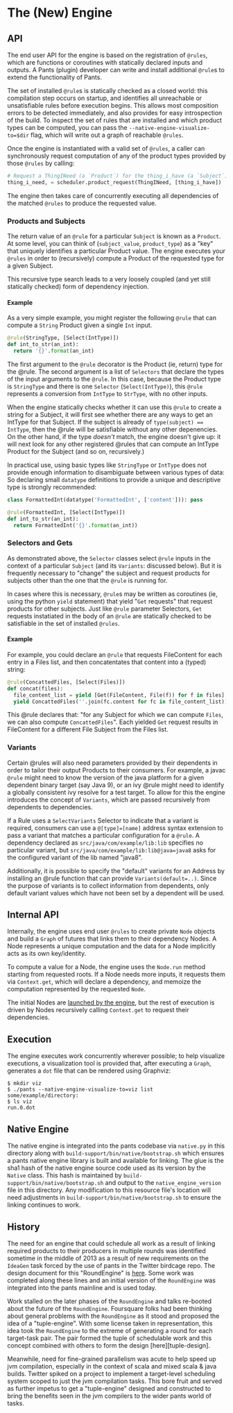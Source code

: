 # The (New) Engine

## API

The end user API for the engine is based on the registration of `@rules`, which are functions
or coroutines with statically declared inputs and outputs. A Pants (plugin) developer can write
and install additional `@rule`s to extend the functionality of Pants.

The set of installed `@rule`s is statically checked as a closed world: this compilation step occurs
on startup, and identifies all unreachable or unsatisfiable rules before execution begins. This
allows most composition errors to be detected immediately, and also provides for easy introspection
of the build. To inspect the set of rules that are installed and which product types can be
computed, you can pass the `--native-engine-visualize-to=$dir` flag, which will write out a graph
of reachable `@rules`.

Once the engine is instantiated with a valid set of `@rules`, a caller can synchronously request
computation of any of the product types provided by those `@rules` by calling:

```python
# Request a ThingINeed (a `Product`) for the thing_i_have (a `Subject`).
thing_i_need, = scheduler.product_request(ThingINeed, [thing_i_have])
```

The engine then takes care of concurrently executing all dependencies of the matched `@rules` to
produce the requested value.

### Products and Subjects

The return value of an `@rule` for a particular `Subject` is known as a `Product`. At some level, you
can think of (`subject_value`, `product_type`) as a "key" that uniquely identifies a particular
Product value. The engine executes your `@rules` in order to (recursively) compute a Product of the
requested type for a given Subject.

This recursive type search leads to a very loosely coupled (and yet still statically checked) form
of dependency injection.

#### Example

As a very simple example, you might register the following `@rule` that can compute a `String`
Product given a single `Int` input.

```python
@rule(StringType, [Select(IntType)])
def int_to_str(an_int):
  return '{}'.format(an_int)
```

The first argument to the `@rule` decorator is the Product (ie, return) type for the @rule. The
second argument is a list of `Selectors` that declare the types of the input arguments to the
`@rule`. In this case, because the Product type is `StringType` and there is one `Selector`
(`Select(IntType)`), this `@rule` represents a conversion from `IntType` to `StrType`, with no
other inputs.

When the engine statically checks whether it can use this `@rule` to create a string for a
Subject, it will first see whether there are any ways to get an IntType for that Subject. If
the subject is already of `type(subject) == IntType`, then the @rule will be satisfiable without
any other depenencies. On the other hand, if the type _doesn't_ match, the engine doesn't give up:
it will next look for any other registered @rules that can compute an IntType Product for the
Subject (and so on, recursively.)

In practical use, using basic types like `StringType` or `IntType` does not provide enough
information to disambiguate between various types of data: So declaring small `datatype`
definitions to provide a unique and descriptive type is strongly recommended:

```python
class FormattedInt(datatype('FormattedInt', ['content'])): pass

@rule(FormattedInt, [Select(IntType)])
def int_to_str(an_int):
  return FormattedInt('{}'.format(an_int))
```

### Selectors and Gets

As demonstrated above, the `Selector` classes select `@rule` inputs in the context of a particular
`Subject` (and its `Variants`: discussed below). But it is frequently necessary to "change" the
subject and request products for subjects other than the one that the `@rule` is running for.

In cases where this is necessary, `@rule`s may be written as coroutines (ie, using the python
`yield` statement) that yield "`Get` requests" that request products for other subjects. Just like
`@rule` parameter Selectors, `Get` requests instatiated in the body of an `@rule` are statically
checked to be satisfiable in the set of installed `@rules`.

#### Example

For example, you could declare an `@rule` that requests FileContent for each entry in a Files list,
and then concatentates that content into a (typed) string:

```python
@rule(ConcattedFiles, [Select(Files)])
def concat(files):
  file_content_list = yield [Get(FileContent, File(f)) for f in files]
  yield ConcattedFiles(''.join(fc.content for fc in file_content_list))
```

This @rule declares that: "for any Subject for which we can compute `Files`, we can also compute
`ConcattedFiles`". Each yielded `Get` request results in FileContent for a different File Subject
from the Files list.

### Variants

Certain @rules will also need parameters provided by their dependents in order to tailor their output
Products to their consumers.  For example, a javac `@rule` might need to know the version of the java
platform for a given dependent binary target (say Java 9), or an ivy @rule might need to identify a
globally consistent ivy resolve for a test target.  To allow for this the engine introduces the
concept of `Variants`, which are passed recursively from dependents to dependencies.

If a Rule uses a `SelectVariants` Selector to indicate that a variant is required, consumers can use
a `@[type]=[name]` address syntax extension to pass a variant that matches a particular configuration
for a `@rule`. A dependency declared as `src/java/com/example/lib:lib` specifies no particular variant, but
`src/java/com/example/lib:lib@java=java8` asks for the configured variant of the lib named "java8".

Additionally, it is possible to specify the "default" variants for an Address by installing an @rule
function that can provide `Variants(default=..)`. Since the purpose of variants is to collect
information from dependents, only default variant values which have not been set by a dependent
will be used.

## Internal API

Internally, the engine uses end user `@rules` to create private `Node` objects and
build a `Graph` of futures that links them to their dependency Nodes. A Node represents a unique
computation and the data for a Node implicitly acts as its own key/identity.

To compute a value for a Node, the engine uses the `Node.run` method starting from requested
roots. If a Node needs more inputs, it requests them via `Context.get`, which will declare a
dependency, and memoize the computation represented by the requested `Node`.

The initial Nodes are [launched by the engine](https://github.com/pantsbuild/pants/blob/16d43a06ba3751e22fdc7f69f009faeb59a33930/src/rust/engine/src/scheduler.rs#L116-L126),
but the rest of execution is driven by Nodes recursively calling `Context.get` to request their
dependencies.

## Execution

The engine executes work concurrently wherever possible; to help visualize executions, a visualization
tool is provided that, after executing a `Graph`, generates a `dot` file that can be rendered using
Graphviz:

```console
$ mkdir viz
$ ./pants --native-engine-visualize-to=viz list some/example/directory:
$ ls viz
run.0.dot
```

## Native Engine

The native engine is integrated into the pants codebase via `native.py` in
this directory along with `build-support/bin/native/bootstrap.sh` which ensures a
pants native engine library is built and available for linking. The glue is the
sha1 hash of the native engine source code used as its version by the `Native`
class. This hash is maintained by `build-support/bin/native/bootstrap.sh` and
output to the `native_engine_version` file in this directory. Any modification
to this resource file's location will need adjustments in
`build-support/bin/native/bootstrap.sh` to ensure the linking continues to work.

## History

The need for an engine that could schedule all work as a result of linking required products to
their producers in multiple rounds was identified sometime in the middle of 2013 as a result of
new requirements on the `IdeaGen` task forced by the use of pants in the Twitter birdcage repo.  The
design document for this "RoundEngine" is
[here](https://docs.google.com/document/d/1MwOFcr4W6KbzPdbaj_ntJ36a0NRoiKyWLed0ziobsr4/edit#heading=h.rsohbvtm7zng).
Some work was completed along these lines and an initial version of the `RoundEngine` was
integrated into the pants mainline and is used today.

Work stalled on the later phases of the `RoundEngine` and talks re-booted about the future of the
`RoundEngine`.  Foursquare folks had been thinking about general problems with the `RoundEngine` as
it stood and proposed the idea of a "tuple-engine".  With some license taken in representation, this
idea took the `RoundEngine` to the extreme of generating a round for each target-task pair.  The
pair formed the tuple of schedulable work and this concept combined with others to form the design
[here][tuple-design].

Meanwhile, need for fine-grained parallelism was acute to help speed up jvm compilation, especially
in the context of scala and mixed scala & java builds.  Twitter spiked on a project to implement
a target-level scheduling system scoped to just the jvm compilation tasks.  This bore fruit and
served as further impetus to get a "tuple-engine" designed and constructed to bring the benefits
seen in the jvm compilers to the wider pants world of tasks.
